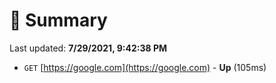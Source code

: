 # 📖 Summary
Last updated: **7/29/2021, 9:42:38 PM**

- `GET` [https://google.com](https://google.com) - **Up** (105ms)
